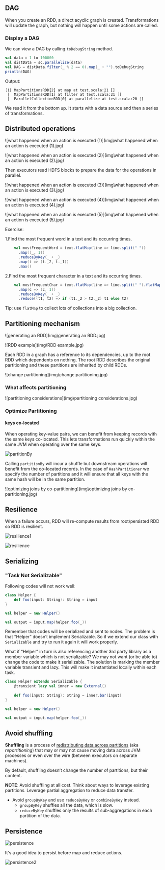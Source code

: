 ## DAG

When you create an RDD, a direct acyclic graph is created. Transformations will update the graph, but nothing will happen until some actions are called.

### Display a DAG

We can view a DAG by calling `toDebugString` method.

```scala
val data = 1 to 100000
val distData = sc.parallelize(data)
val DAG = distData.filter(_ % 2 == 0).map(_ + "").toDebugString
println(DAG)
```

Output:

```
(1) MapPartitionsRDD[2] at map at test.scala:21 []
 |  MapPartitionsRDD[1] at filter at test.scala:21 []
 |  ParallelCollectionRDD[0] at parallelize at test.scala:20 []
```

We read it from the bottom up. It starts with a data source and then a series of transformations.

## Distributed operations

![what happened when an action is executed (1)](img\what happened when an action is executed (1).jpg)

![what happened when an action is executed (2)](img\what happened when an action is executed (2).jpg)

Then executors read HDFS blocks to prepare the data for the operations in parallel.

![what happened when an action is executed (3)](img\what happened when an action is executed (3).jpg)

![what happened when an action is executed (4)](img\what happened when an action is executed (4).jpg)

![what happened when an action is executed (5)](img\what happened when an action is executed (5).jpg)

Exercise:

1.Find the most frequent word in a text and  its occurring times.

```scala
    val mostFrequentWord = text.flatMap(line => line.split(" "))
      .map((_, 1))
      .reduceByKey(_ + _)
      .map(t => (t._2, t._1))
      .max()
```

2.Find the most frequent character in a text and its occurring times.

```scala
    val mostFrequentChar = text.flatMap(line => line.split(" ").flatMap(_.toCharArray))
      .map(c => (c, 1))
      .reduceByKey(_ + _)
      .reduce((t1, t2) => if (t1._2 > t2._2) t1 else t2)
```

Tip: use `flatMap` to collect lots of collections into a big collection.

## Partitioning mechanism

![generating an RDD](img\generating an RDD.jpg)

![RDD example](img\RDD example.jpg)

Each RDD in a graph has a reference to its dependencies, up to the root RDD which dependents on nothing. The root RDD describes the original partitioning and these partitions are inherited by child RDDs. 

![change partitioning](img\change partitioning.jpg)

### What affects partitioning

![partitioning considerations](img\partitioning considerations.jpg)

### Optimize Partitioning

#### keys co-located

When operating key-value pairs, we can benefit from keeping records with the same keys co-located. This lets transformations run quickly within the same JVM when operating over the same keys. 

![partitionBy](img\partitionBy.jpg)

Calling `partitionBy` will incur a shuffle but downstream operations will benefit from the co-located records. In the case of `HashPartitioner` we specify the number of partitions and it will ensure that all keys with the same hash will be in the same partition.

![optimizing joins by co-partitioning](img\optimizing joins by co-partitioning.jpg)

## Resilience

When  a failure occurs, RDD will re-compute results from root/persisted RDD so RDD is resilient.

![resilience1](img\resilience1.jpg)

![resilience](img\resilience.jpg)

## Serializing

### "Task Not Serializable"

Following codes will not work well:

```scala
class Helper {
    def foo(input: String): String = input
}

val helper = new Helper()

val output = input.map(helper.foo(_))
```

Remember that codes will be serialized and sent to nodes. The problem is that “Helper” doesn’t implement Serializable. So if we extend our class with `Serializable` and try to run it again it will work properly.

What if “Helper” in turn is also referencing another 3rd party library as a member variable which is not serializable? We may not want (or be able to) change the code to make it serializable. The solution is marking the member variable transient and lazy. This will make it instantiated locally within each task.

```scala
class Helper extends Serializable {
    @transient lazy val inner = new External()
    
    def foo(input: String): String = inner.bar(input)
}

val helper = new Helper()

val output = input.map(helper.foo(_))
```

## Avoid shuffling

**Shuffling** is a process of [redistributing data across partitions](https://jaceklaskowski.gitbooks.io/mastering-apache-spark/spark-rdd-partitions.html) (aka *repartitioning*) that may or may not cause moving data across JVM processes or even over the wire (between executors on separate machines).

By default, shuffling doesn’t change the number of partitions, but their content.

**NOTE**: Avoid shuffling at all cost. Think about ways to leverage existing partitions. Leverage partial aggregation to reduce data transfer.

- Avoid `groupByKey` and use `reduceByKey` or `combineByKey` instead.
  - `groupByKey` shuffles all the data, which is slow.
  - `reduceByKey` shuffles only the results of sub-aggregations in each partition of the data.

## Persistence

![persistence](img\persistence.jpg)

It's a good idea to persist before map and reduce actions.

![persistence2](img\persistence2.jpg)

